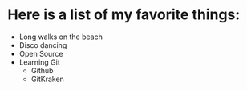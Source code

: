 # Here is a list of my favorite things:
- Long walks on the beach
- Disco dancing
- Open Source
- Learning Git
    - Github
    - GitKraken
